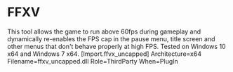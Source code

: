 # FFXV
This tool allows the game to run above 60fps during gameplay and dynamically re-enables the FPS cap in the pause menu, title screen and other menus that don't behave properly at high FPS. Tested on Windows 10 x64 and Windows 7 x64. [Import.ffvx_uncapped] Architecture=x64 Filename=ffxv_uncapped.dll Role=ThirdParty When=PlugIn
